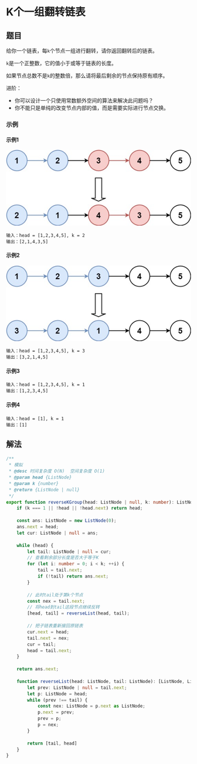 # K个一组翻转链表

## 题目

给你一个链表，每`k`个节点一组进行翻转，请你返回翻转后的链表。

`k`是一个正整数，它的值小于或等于链表的长度。

如果节点总数不是`k`的整数倍，那么请将最后剩余的节点保持原有顺序。

进阶：
- 你可以设计一个只使用常数额外空间的算法来解决此问题吗？
- 你不能只是单纯的改变节点内部的值，而是需要实际进行节点交换。

### 示例

#### 示例1
![reverse-nodes-in-k-group-1](../../assets/images/problemset/reverse-nodes-in-k-group-1.jpg)

```
输入：head = [1,2,3,4,5], k = 2
输出：[2,1,4,3,5]
```

#### 示例2
![reverse-nodes-in-k-group-2](../../assets/images/problemset/reverse-nodes-in-k-group-2.jpg)

```
输入：head = [1,2,3,4,5], k = 3
输出：[3,2,1,4,5]
```

#### 示例3
```
输入：head = [1,2,3,4,5], k = 1
输出：[1,2,3,4,5]
```

#### 示例4
```
输入：head = [1], k = 1
输出：[1]
```

## 解法
```typescript
/**
 * 模拟
 * @desc 时间复杂度 O(N)  空间复杂度 O(1)
 * @param head {ListNode}
 * @param k {number}
 * @return {ListNode | null}
 */
export function reverseKGroup(head: ListNode | null, k: number): ListNode | null {
    if (k === 1 || !head || !head.next) return head;

    const ans: ListNode = new ListNode(0);
    ans.next = head;
    let cur: ListNode | null = ans;

    while (head) {
        let tail: ListNode | null = cur;
        // 查看剩余部分长度是否大于等于K
        for (let i: number = 0; i < k; ++i) {
            tail = tail.next;
            if (!tail) return ans.next;
        }

        // 此时tail处于第k个节点
        const nex = tail.next;
        // 将head到tail这段节点继续反转
        [head, tail] = reverseList(head, tail);

        // 把子链表重新接回原链表
        cur.next = head;
        tail.next = nex;
        cur = tail;
        head = tail.next;
    }

    return ans.next;

    function reverseList(head: ListNode, tail: ListNode): [ListNode, ListNode] {
        let prev: ListNode | null = tail.next;
        let p: ListNode = head;
        while (prev !== tail) {
            const nex: ListNode = p.next as ListNode;
            p.next = prev;
            prev = p;
            p = nex;
        }

        return [tail, head]
    }
}
```
